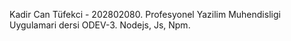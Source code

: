 Kadir Can Tüfekci - 202802080.
Profesyonel Yazilim Muhendisligi Uygulamari dersi ODEV-3.
Nodejs, Js, Npm.

